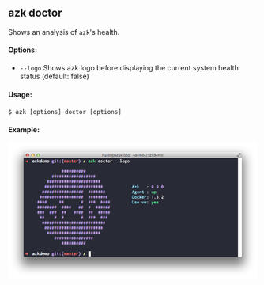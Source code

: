 ## azk doctor

Shows an analysis of `azk`'s health.

#### Options:

- `--logo`    Shows azk logo before displaying the current system health status (default: false)

#### Usage:

    $ azk [options] doctor [options]

#### Example:

![Figure 1-1](../../resources/images/doctor.png)
